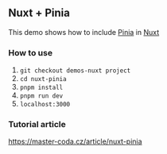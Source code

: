 ## Nuxt + Pinia
This demo shows how to include [Pinia](https://pinia.vuejs.org/) in [Nuxt](https://nuxt.com/)

### How to use
1. `git checkout demos-nuxt project`
2. `cd nuxt-pinia`
3. `pnpm install`
4. `pnpm run dev` 
5. `localhost:3000` 

### Tutorial article
https://master-coda.cz/article/nuxt-pinia
